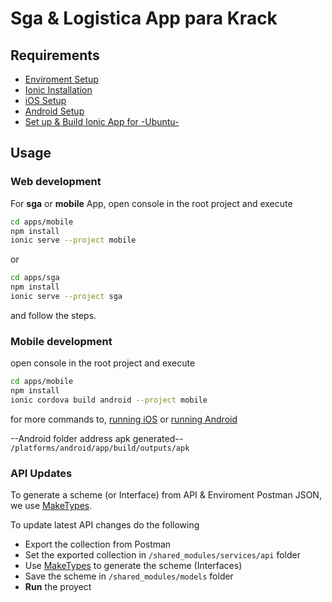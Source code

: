 # Sga & Logistica App para Krack

## Requirements

- [Enviroment Setup](https://ionicframework.com/docs/installation/environment)
- [Ionic Installation](https://ionicframework.com/docs/installation/cli)
- [iOS Setup](https://ionicframework.com/docs/installation/ios)
- [Android Setup](https://ionicframework.com/docs/installation/android)
- [Set up & Build Ionic App for -Ubuntu-](https://gallant-bell-850d88.netlify.com/2019/march/ionic4-workflow-multiapp-project.html#build-project-using-ionic-cli-for-mobile-dev)

## Usage

### Web development

For **sga** or **mobile** App, open console in the root project and execute

```bash
cd apps/mobile
npm install
ionic serve --project mobile
```

or

```bash
cd apps/sga
npm install
ionic serve --project sga
```

and follow the steps.

### Mobile development

open console in the root project and execute

```bash
cd apps/mobile
npm install
ionic cordova build android --project mobile
```

for more commands to, [running iOS](https://ionicframework.com/docs/building/android) or [running Android](https://ionicframework.com/docs/building/ios)

--Android folder address apk generated--
`/platforms/android/app/build/outputs/apk`

### API Updates

To generate a scheme (or Interface) from API & Enviroment Postman JSON, we use [MakeTypes](https://jvilk.com/MakeTypes/).

To update latest API changes do the following

- Export the collection from Postman
- Set the exported collection in `/shared_modules/services/api` folder
- Use [MakeTypes](https://jvilk.com/MakeTypes/) to generate the scheme (Interfaces)
- Save the scheme in `/shared_modules/models` folder
- **Run** the proyect
